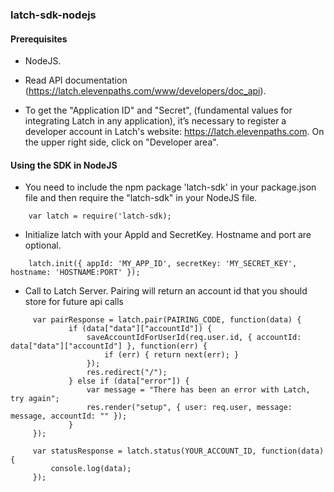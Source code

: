 ### latch-sdk-nodejs ###


#### Prerequisites ####

* NodeJS.

* Read API documentation (https://latch.elevenpaths.com/www/developers/doc_api).

* To get the "Application ID" and "Secret", (fundamental values for integrating Latch in any application), it’s necessary to register a developer account in Latch's website: https://latch.elevenpaths.com. On the upper right side, click on "Developer area".


#### Using the SDK in NodeJS ####

* You need to include the npm package 'latch-sdk' in your package.json file and then require the "latch-sdk" in your NodeJS file.
```
    var latch = require('latch-sdk);
```

* Initialize latch with your AppId and SecretKey. Hostname and port are optional.
```
    latch.init({ appId: 'MY_APP_ID', secretKey: 'MY_SECRET_KEY', hostname: 'HOSTNAME:PORT' });
```

* Call to Latch Server. Pairing will return an account id that you should store for future api calls
```
     var pairResponse = latch.pair(PAIRING_CODE, function(data) {
             if (data["data"]["accountId"]) {
                 saveAccountIdForUserId(req.user.id, { accountId: data["data"]["accountId"] }, function(err) {
                     if (err) { return next(err); }
                 });
                 res.redirect("/");
             } else if (data["error"]) {
                 var message = "There has been an error with Latch, try again";
                 res.render("setup", { user: req.user, message: message, accountId: "" });
             }
     });
     
     var statusResponse = latch.status(YOUR_ACCOUNT_ID, function(data) {
         console.log(data);
     });
```
